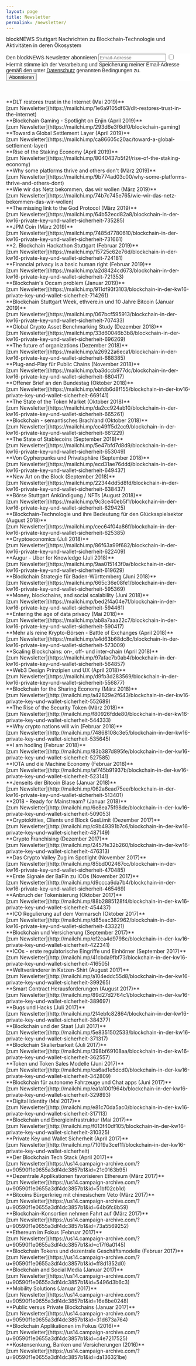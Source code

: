 ```yaml
---
layout: page
title: Newsletter
permalink: /newsletter/
---
```


blockNEWS Stuttgart
Nachrichten zu Blockchain-Technologie und Aktivitäten in deren Ökosystem
<br>

<!-- Begin MailChimp Signup Form -->
<link href="//cdn-images.mailchimp.com/embedcode/slim-10_7.css" rel="stylesheet" type="text/css">
<style type="text/css">
	#mc_embed_signup{background:#fff; clear:left; font:14px Helvetica,Arial,sans-serif; }
	#mc_embed_signup form{padding-left:0px;}
</style>
<div id="mc_embed_signup">
<form action="//blocklab.us14.list-manage.com/subscribe/post?u=90590f1e0655a3df4dc3857b1&amp;id=64c6d59831" method="post" id="mc-embedded-subscribe-form" name="mc-embedded-subscribe-form" class="validate" target="_blank" novalidate>
    <div id="mc_embed_signup_scroll">
	<label for="mce-EMAIL">Den blockNEWS Newsletter abonnieren</label>
	<input type="email" value="" name="EMAIL" class="email" id="mce-EMAIL" placeholder="Email-Adresse" required>
	<label>
	<input type="checkbox" value="" name="CONSENT" id="mce-CONSENT" required>
	Hiermit stimme ich der Verarbeitung und Speicherung meiner Email-Adresse gemäß den unter <a href="/privacy">Datenschutz</a> genannten Bedingungen zu.
	</label>
    <!-- real people should not fill this in and expect good things - do not remove this or risk form bot signups-->
    <div style="position: absolute; left: -5000px;" aria-hidden="true"><input type="text" name="b_90590f1e0655a3df4dc3857b1_64c6d59831" tabindex="-1" value=""></div>
    <div class="clear"><input type="submit" value="Abonnieren" name="subscribe" id="mc-embedded-subscribe" class="button"></div>
    </div>
</form>
</div>

<!--End mc_embed_signup-->

<br>
<br>
**DLT restores trust in the Internet (Mai 2019)** 
<br>
[zum Newsletter](https://mailchi.mp/1e6a9105df63/dlt-restores-trust-in-the-internet)

<br>
**Blockchain Gaming - Spotlight on Enjin (April 2019)** 
<br>
[zum Newsletter](https://mailchi.mp/293d6e3f6df0/blockchain-gaming)

<br>
**Toward a Global Settlement Layer (April 2019)** 
<br>
[zum Newsletter](https://mailchi.mp/ca86605c20ac/toward-a-global-settlement-layer)

<br>
**Rise of the Staking Economy (April 2019)** 
<br>
[zum Newsletter](https://mailchi.mp/8040437b5f2f/rise-of-the-staking-economy)

<br>
**Why some platforms thrive and others don't (März 2019)** 
<br>
[zum Newsletter](https://mailchi.mp/9b774ad03c00/why-some-platforms-thrive-and-others-dont)

<br>
**Wie wir das Netz bekommen, das wir wollen (März 2019)** 
<br>
[zum Newsletter](https://mailchi.mp/74b7c745e765/wie-wir-das-netz-bekommen-das-wir-wollen)

<br>
**The missing link to the God Protocol (März 2019)** 
<br>
[zum Newsletter](https://mailchi.mp/64b52ecd82a8/blockchain-in-der-kw16-private-key-und-wallet-sicherheit-735285)

<br>
**JPM Coin (März 2019)** 
<br>
[zum Newsletter](https://mailchi.mp/7485d7780610/blockchain-in-der-kw16-private-key-und-wallet-sicherheit-731661)

<br>
**2. Blockchain Hackathon Stuttgart (Februar 2019)** 
<br>
[zum Newsletter](https://mailchi.mp/15725c62e76d/blockchain-in-der-kw16-private-key-und-wallet-sicherheit-724181)

<br>
**Financial privacy is a basic human right (Februar 2019)** 
<br>
[zum Newsletter](https://mailchi.mp/a2d8424cd673/blockchain-in-der-kw16-private-key-und-wallet-sicherheit-721353)

<br>
**Blockchain's Occam problem (Januar 2019)** 
<br>
[zum Newsletter](https://mailchi.mp/911df93f3103/blockchain-in-der-kw16-private-key-und-wallet-sicherheit-714261)

<br>
**Blockchain Stuttgart Week, ethvere.in und 10 Jahre Bitcoin (Januar 2019)** 
<br>
[zum Newsletter](https://mailchi.mp/067bcf595913/blockchain-in-der-kw16-private-key-und-wallet-sicherheit-707433)

<br>
**Global Crypto Asset Benchmarking Study (Dezember 2018)** 
<br>
[zum Newsletter](https://mailchi.mp/33d60046b3b8/blockchain-in-der-kw16-private-key-und-wallet-sicherheit-696269)

<br>
**The future of organizations (Dezember 2018)** 
<br>
[zum Newsletter](https://mailchi.mp/a26922a6eca1/blockchain-in-der-kw16-private-key-und-wallet-sicherheit-688385)

<br>
**Plug-and-Play für Public Chains (November 2018)** 
<br>
[zum Newsletter](https://mailchi.mp/ba3dccb977dc/blockchain-in-der-kw16-private-key-und-wallet-sicherheit-680417)

<br>
**Offener Brief an den Bundestag (Oktober 2018)** 
<br>
[zum Newsletter](https://mailchi.mp/ebfdb6d8f155/blockchain-in-der-kw16-private-key-und-wallet-sicherheit-669141)

<br>
**The State of the Token Market (Oktober 2018)** 
<br>
[zum Newsletter](https://mailchi.mp/da2cc924ab10/blockchain-in-der-kw16-private-key-und-wallet-sicherheit-665261)

<br>
**Blockchain - semantisches Brachland (Oktober 2018)** 
<br>
[zum Newsletter](https://mailchi.mp/cc49ff5d2cc9/blockchain-in-der-kw16-private-key-und-wallet-sicherheit-661229)

<br>
**The State of Stablecoins (September 2018)** 
<br>
[zum Newsletter](https://mailchi.mp/5e47bfd7d8d9/blockchain-in-der-kw16-private-key-und-wallet-sicherheit-653049)

<br>
**Von Cypherpunks und Privatsphäre (September 2018)** 
<br>
[zum Newsletter](https://mailchi.mp/ecd31ae76ddd/blockchain-in-der-kw16-private-key-und-wallet-sicherheit-649437)

<br>
**New Art on the Block (September 2018)** 
<br>
[zum Newsletter](https://mailchi.mp/22344dd5d8fd/blockchain-in-der-kw16-private-key-und-wallet-sicherheit-638437)

<br>
**Börse Stuttgart Ankündigung / NFTs (August 2018)** 
<br>
[zum Newsletter](https://mailchi.mp/9c3ce40eb5f1/blockchain-in-der-kw16-private-key-und-wallet-sicherheit-629425)

<br>
**Blockchain-Technologie und ihre Bedeutung für den Glücksspielsektor (August 2018)** 
<br>
[zum Newsletter](https://mailchi.mp/cec64f04a86f/blockchain-in-der-kw16-private-key-und-wallet-sicherheit-625385)

<br>
**Cryptoeconomics (Juli 2018)** 
<br>
[zum Newsletter](https://mailchi.mp/86f63a99f682/blockchain-in-der-kw16-private-key-und-wallet-sicherheit-622409)

<br>
**Augur - Uber for Knowledge (Juli 2018)** 
<br>
[zum Newsletter](https://mailchi.mp/9aa015143f0a/blockchain-in-der-kw16-private-key-und-wallet-sicherheit-619629)

<br>
**Blockchain Strategie für Baden-Württemberg (Juni 2018)** 
<br>
[zum Newsletter](https://mailchi.mp/665c36e08fe1/blockchain-in-der-kw16-private-key-und-wallet-sicherheit-595369)

<br>
**Money, blockchains, and social scalability (Juni 2018)** 
<br>
[zum Newsletter](https://mailchi.mp/bed2f4a04e7f/blockchain-in-der-kw16-private-key-und-wallet-sicherheit-594461)

<br>
**Entering the age of data privacy (Mai 2018)** 
<br>
[zum Newsletter](https://mailchi.mp/ab8a7aaa22c7/blockchain-in-der-kw16-private-key-und-wallet-sicherheit-590417)

<br>
**Mehr als reine Krypto-Börsen - Battle of Exchanges (April 2018)** 
<br>
[zum Newsletter](https://mailchi.mp/a4d63b68dc8c/blockchain-in-der-kw16-private-key-und-wallet-sicherheit-573009)

<br>
**Scaling Blockchains: on-, off- und inter-chain (April 2018)** 
<br>
[zum Newsletter](https://mailchi.mp/97afac7b0ab4/blockchain-in-der-kw16-private-key-und-wallet-sicherheit-564857)

<br>
**Web3 Design Prinzipien und UX (April 2018)** 
<br>
[zum Newsletter](https://mailchi.mp/d9fb3d283569/blockchain-in-der-kw16-private-key-und-wallet-sicherheit-556877)

<br>
**Blockchain for the Sharing Economy (März 2018)** 
<br>
[zum Newsletter](http://mailchi.mp/a42829e2f643/blockchain-in-der-kw16-private-key-und-wallet-sicherheit-552689)

<br>
**The Rise of the Security Token (März 2018)** 
<br>
[zum Newsletter](http://mailchi.mp/f80926fdde80/blockchain-in-der-kw16-private-key-und-wallet-sicherheit-544333)

<br>
**Why crypto nations will win (Februar 2018)** 
<br>
[zum Newsletter](http://mailchi.mp/74868108c3e5/blockchain-in-der-kw16-private-key-und-wallet-sicherheit-535645)

<br>
**I am hodling (Februar 2018)** 
<br>
[zum Newsletter](http://mailchi.mp/83b387d895fe/blockchain-in-der-kw16-private-key-und-wallet-sicherheit-527585)

<br>
**IOTA und die Machine Economy (Februar 2018)** 
<br>
[zum Newsletter](http://mailchi.mp/af745b91937b/blockchain-in-der-kw16-private-key-und-wallet-sicherheit-523141)

<br>
**Jenseits der Bitcoin Blase (Januar 2018)** 
<br>
[zum Newsletter](http://mailchi.mp/062a6ead75ee/blockchain-in-der-kw16-private-key-und-wallet-sicherheit-513401)

<br>
**2018 - Ready for Mainstream? (Januar 2018)** 
<br>
[zum Newsletter](http://mailchi.mp/6e8ea75f98de/blockchain-in-der-kw16-private-key-und-wallet-sicherheit-509053)

<br>
**Cryptokitties, Clients und Block GasLimit (Dezember 2017)** 
<br>
[zum Newsletter](http://mailchi.mp/c9b49391b7c6/blockchain-in-der-kw16-private-key-und-wallet-sicherheit-487149)

<br>
**Crypto Franchising (Dezember 2017)** 
<br>
[zum Newsletter](http://mailchi.mp/2457fe32b260/blockchain-in-der-kw16-private-key-und-wallet-sicherheit-476313)

<br>
**Das Crypto Valley Zug im Spotlight (November 2017)** 
<br>
[zum Newsletter](http://mailchi.mp/85bd002467cc/blockchain-in-der-kw16-private-key-und-wallet-sicherheit-470485)

<br>
**Erste Signale der BaFin zu ICOs (November 2017)** 
<br>
[zum Newsletter](http://mailchi.mp/d9ccca6da7b4/blockchain-in-der-kw16-private-key-und-wallet-sicherheit-465469)

<br>
**Anbruch der Tokenisierung (Oktober 2017)** 
<br>
[zum Newsletter](http://mailchi.mp/88b2885128f4/blockchain-in-der-kw16-private-key-und-wallet-sicherheit-454437)

<br>
**ICO Regulierung auf dem Vormarsch (Oktober 2017)** 
<br>
[zum Newsletter](http://mailchi.mp/d85eac382962/blockchain-in-der-kw16-private-key-und-wallet-sicherheit-433221)

<br>
**Blockchain und Versicherung (September 2017)** 
<br>
[zum Newsletter](http://mailchi.mp/ef2ca4d9798c/blockchain-in-der-kw16-private-key-und-wallet-sicherheit-422341)

<br>
**ICOs - erste regulatorische Eingriffe und Einhörner (September 2017)** 
<br>
[zum Newsletter](http://mailchi.mp/41cbda9fbf73/blockchain-in-der-kw16-private-key-und-wallet-sicherheit-416505)

<br>
**Weltveränderer in Katzen-Shirt (August 2017)** 
<br>
[zum Newsletter](http://mailchi.mp/a104eddc55d8/blockchain-in-der-kw16-private-key-und-wallet-sicherheit-399265)

<br>
**Smart Contract Herausforderungen (August 2017)** 
<br>
[zum Newsletter](http://mailchi.mp/89d27d2764c1/blockchain-in-der-kw16-private-key-und-wallet-sicherheit-389697)

<br>
**Bugs und Hacks (Juli 2017)** 
<br>
[zum Newsletter](http://mailchi.mp/2f4ebfc82864/blockchain-in-der-kw16-private-key-und-wallet-sicherheit-384377)

<br>
**Blockchain und der Staat (Juli 2017)** 
<br>
[zum Newsletter](http://mailchi.mp/5e8351502533/blockchain-in-der-kw16-private-key-und-wallet-sicherheit-371317)

<br>
**Blockchain Skalierbarkeit (Juli 2017)** 
<br>
[zum Newsletter](http://mailchi.mp/398bf69108aa/blockchain-in-der-kw16-private-key-und-wallet-sicherheit-362557)

<br>
**Token und Token Sales Modelle (Juni 2017)** 
<br>
[zum Newsletter](http://mailchi.mp/ca6ad1e5dcd0/blockchain-in-der-kw16-private-key-und-wallet-sicherheit-342809)

<br>
**Blockchain für autonome Fahrzeuge und Chat apps (Juni 2017)** 
<br>
[zum Newsletter](http://mailchi.mp/ea1a100f964b/blockchain-in-der-kw16-private-key-und-wallet-sicherheit-329893)

<br>
**Digital Identity (Mai 2017)** 
<br>
[zum Newsletter](http://mailchi.mp/e81c70da5ac0/blockchain-in-der-kw16-private-key-und-wallet-sicherheit-317113)

<br>
**Blockchain und Energieinfrastruktur (Mai 2017)** 
<br>
[zum Newsletter](http://mailchi.mp/f013f40df105/blockchain-in-der-kw16-private-key-und-wallet-sicherheit-310325)

<br>
**Private Key und Wallet Sicherheit (April 2017)** 
<br>
[zum Newsletter](http://mailchi.mp/71019a3cef11/blockchain-in-der-kw16-private-key-und-wallet-sicherheit)

<br>
**Der Blockchain Tech Stack (April 2017)** 
<br>
[zum Newsletter](https://us14.campaign-archive.com/?u=90590f1e0655a3df4dc3857b1&id=21c0163b95)

<br>
**Dezentrale Applikationen favorisieren Ethereum (März 2017)** 
<br>
[zum Newsletter](https://us14.campaign-archive.com/?u=90590f1e0655a3df4dc3857b1&id=51bf02cb1d)

<br>
**Bitcoins Bürgerkrieg mit chinesischem Veto (März 2017)** 
<br>
[zum Newsletter](https://us14.campaign-archive.com/?u=90590f1e0655a3df4dc3857b1&id=64b6fc8b59)

<br>
**Blockchain-Konsortien nehmen Fahrt auf (März 2017)** 
<br>
[zum Newsletter](https://us14.campaign-archive.com/?u=90590f1e0655a3df4dc3857b1&id=73a5569252)

<br>
**Ethereum im Fokus (Februar 2017)** 
<br>
[zum Newsletter](https://us14.campaign-archive.com/?u=90590f1e0655a3df4dc3857b1&id=c17f6a0145)

<br>
**Blockchain Tokens und dezentrale Geschäftsmodelle (Februar 2017)** 
<br>
[zum Newsletter](https://us14.campaign-archive.com/?u=90590f1e0655a3df4dc3857b1&id=ff8d1352d0)

<br>
**Blockchain and Social Media (Januar 2017)** 
<br>
[zum Newsletter](https://us14.campaign-archive.com/?u=90590f1e0655a3df4dc3857b1&id=5496d3b6c3)

<br>
**Mobility Solutions (Januar 2017)** 
<br>
[zum Newsletter](https://us14.campaign-archive.com/?u=90590f1e0655a3df4dc3857b1&id=16e8be0248)

<br>
**Public versus Private Blockchains (Januar 2017)** 
<br>
[zum Newsletter](https://us14.campaign-archive.com/?u=90590f1e0655a3df4dc3857b1&id=31d673a764)

<br>
**Blockchain Applikationen im Fokus (2016)**
<br>
[zum Newsletter](https://us14.campaign-archive.com/?u=90590f1e0655a3df4dc3857b1&id=c4e7217525)

<br>
**Kostensenkung, Banken und Versicherungen (2016)**
<br>
[zum Newsletter](https://us14.campaign-archive.com/?u=90590f1e0655a3df4dc3857b1&id=da136321be)
